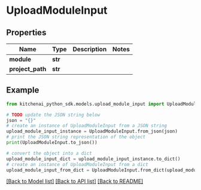 # UploadModuleInput


## Properties

Name | Type | Description | Notes
------------ | ------------- | ------------- | -------------
**module** | **str** |  | 
**project_path** | **str** |  | 

## Example

```python
from kitchenai_python_sdk.models.upload_module_input import UploadModuleInput

# TODO update the JSON string below
json = "{}"
# create an instance of UploadModuleInput from a JSON string
upload_module_input_instance = UploadModuleInput.from_json(json)
# print the JSON string representation of the object
print(UploadModuleInput.to_json())

# convert the object into a dict
upload_module_input_dict = upload_module_input_instance.to_dict()
# create an instance of UploadModuleInput from a dict
upload_module_input_from_dict = UploadModuleInput.from_dict(upload_module_input_dict)
```
[[Back to Model list]](../README.md#documentation-for-models) [[Back to API list]](../README.md#documentation-for-api-endpoints) [[Back to README]](../README.md)


